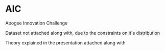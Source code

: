 # AIC

Apogee Innovation Challenge

Dataset not attached along with, due to the constraints on it's distribution

Theory explained in the presentation attached along with
